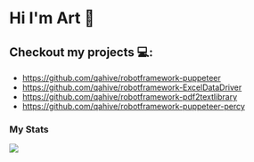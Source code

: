 # Hi I'm Art 👋


## Checkout my projects 💻:
- https://github.com/qahive/robotframework-puppeteer
- https://github.com/qahive/robotframework-ExcelDataDriver
- https://github.com/qahive/robotframework-pdf2textlibrary
- https://github.com/qahive/robotframework-puppeteer-percy


### My Stats

<p>
  <img src="https://github-readme-stats.vercel.app/api?username=atthaboon&show_icons=true&hide=stars">
</p>

